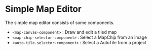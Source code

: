 # Simple Map Editor

The simple map editor consists of some components.

- `<map-canvas-component>` : Draw and edit a tiled map
- `<map-chip-selector-component>` : Select a MapChip from an image
- `<auto-tile-selector-component>` : Select a AutoTile from a project
